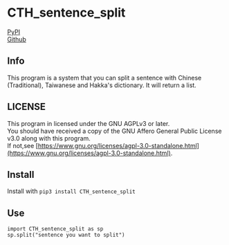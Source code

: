 # CTH_sentence_split

[PyPI](https://pypi.org/project/CTH-sentence-split/)  
[Github](https://github.com/eran0926/CTH_sentence_split)

## Info
This program is a system that you can split a sentence with Chinese (Traditional), Taiwanese and Hakka's dictionary.
It will return a list.

## LICENSE
This program in licensed under the GNU AGPLv3 or later.  
You should have received a copy of the GNU Affero General Public License v3.0 along with this program.  
If not,see [https://www.gnu.org/licenses/agpl-3.0-standalone.html](https://www.gnu.org/licenses/agpl-3.0-standalone.html).

## Install
Install with `pip3 install CTH_sentence_split`

## Use
```python=
import CTH_sentence_split as sp
sp.split("sentence you want to split")
```